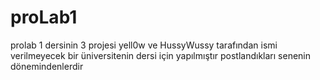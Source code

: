 # proLab1
prolab 1 dersinin 3 projesi
yell0w ve HussyWussy tarafından ismi verilmeyecek bir üniversitenin dersi için yapılmıştır
postlandıkları senenin dönemindenlerdir
